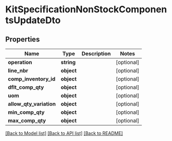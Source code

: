 # KitSpecificationNonStockComponentsUpdateDto

## Properties
Name | Type | Description | Notes
------------ | ------------- | ------------- | -------------
**operation** | **string** |  | [optional] 
**line_nbr** | **object** |  | [optional] 
**comp_inventory_id** | **object** |  | [optional] 
**dflt_comp_qty** | **object** |  | [optional] 
**uom** | **object** |  | [optional] 
**allow_qty_variation** | **object** |  | [optional] 
**min_comp_qty** | **object** |  | [optional] 
**max_comp_qty** | **object** |  | [optional] 

[[Back to Model list]](../README.md#documentation-for-models) [[Back to API list]](../README.md#documentation-for-api-endpoints) [[Back to README]](../README.md)


